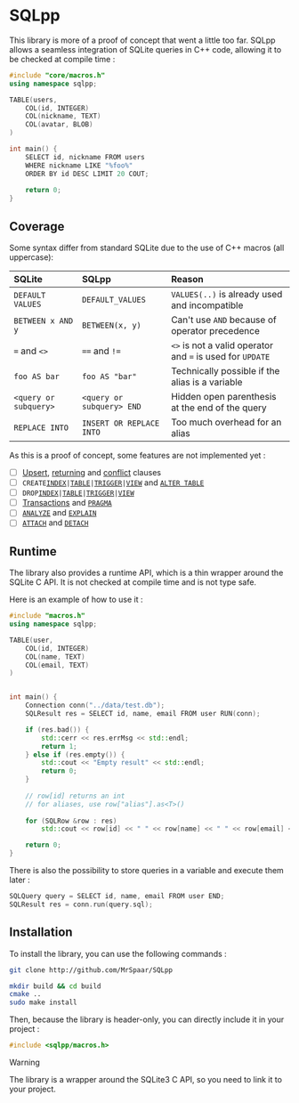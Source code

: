# SQLpp

This library is more of a proof of concept that went a little too far.
SQLpp allows a seamless integration of SQLite queries in C++ code, allowing it to be checked at compile time :
```cpp
#include "core/macros.h"
using namespace sqlpp;

TABLE(users,
    COL(id, INTEGER)
    COL(nickname, TEXT)
    COL(avatar, BLOB)
)

int main() {
    SELECT id, nickname FROM users
    WHERE nickname LIKE "%foo%"
    ORDER BY id DESC LIMIT 20 COUT;
    
    return 0;
}
```

## Coverage

Some syntax differ from standard SQLite due to the use of C++ macros (all uppercase):

| SQLite                | SQLpp                     | Reason                                                    |
|:----------------------|:--------------------------|:----------------------------------------------------------|
| `DEFAULT VALUES`      | `DEFAULT_VALUES`          | `VALUES(..)` is already used and incompatible             |
| `BETWEEN x AND y`     | `BETWEEN(x, y)`           | Can't use `AND` because of operator precedence            |
| `=` and `<>`          | `==` and `!=`             | `<>` is not a valid operator and `=` is used for `UPDATE` |
| `foo AS bar`          | `foo AS "bar"`            | Technically possible if the alias is a variable           |
| `<query or subquery>` | `<query or subquery> END` | Hidden open parenthesis at the end of the query           |
| `REPLACE INTO`        | `INSERT OR REPLACE INTO`  | Too much overhead for an alias                            |

As this is a proof of concept, some features are not implemented yet :
- [ ] [Upsert](https://www.sqlite.org/syntax/upsert-clause.html), [returning](https://www.sqlite.org/syntax/returning-clause.html) and [conflict](https://www.sqlite.org/syntax/conflict-clause.html) clauses
- [ ] `CREATE`[`INDEX`](https://www.sqlite.org/lang_createindex.html)`|`[`TABLE`](https://www.sqlite.org/lang_createtable.html)`|`[`TRIGGER`](https://www.sqlite.org/lang_createtrigger.html)`|`[`VIEW`](https://www.sqlite.org/lang_createview.html) and [`ALTER TABLE`](https://www.sqlite.org/lang_altertable.html)
- [ ] `DROP`[`INDEX`](https://www.sqlite.org/lang_dropindex.html)`|`[`TABLE`](https://www.sqlite.org/lang_droptable.html)`|`[`TRIGGER`](https://www.sqlite.org/lang_droptrigger.html)`|`[`VIEW`](https://www.sqlite.org/lang_dropview.html)
- [ ] [Transactions](https://www.sqlite.org/lang_transaction.html) and [`PRAGMA`](https://www.sqlite.org/pragma.html)
- [ ] [`ANALYZE`](https://www.sqlite.org/lang_analyze.html) and [`EXPLAIN`](https://www.sqlite.org/eqp.html)
- [ ] [`ATTACH`](https://www.sqlite.org/lang_attach.html) and [`DETACH`](https://www.sqlite.org/lang_detach.html)

## Runtime

The library also provides a runtime API, which is a thin wrapper around the SQLite C API.
It is not checked at compile time and is not type safe.

Here is an example of how to use it :
```cpp
#include "macros.h"
using namespace sqlpp;

TABLE(user,
    COL(id, INTEGER)
    COL(name, TEXT)
    COL(email, TEXT)
)


int main() {
    Connection conn("../data/test.db");
    SQLResult res = SELECT id, name, email FROM user RUN(conn);

    if (res.bad()) {
        std::cerr << res.errMsg << std::endl;
        return 1;
    } else if (res.empty()) {
        std::cout << "Empty result" << std::endl;
        return 0;
    }
    
    // row[id] returns an int
    // for aliases, use row["alias"].as<T>()
    
    for (SQLRow &row : res)
        std::cout << row[id] << " " << row[name] << " " << row[email] << std::endl;

    return 0;
}
```

There is also the possibility to store queries in a variable and execute them later :
```cpp
SQLQuery query = SELECT id, name, email FROM user END;
SQLResult res = conn.run(query.sql);
```

## Installation

To install the library, you can use the following commands :
```bash
git clone http://github.com/MrSpaar/SQLpp

mkdir build && cd build
cmake ..
sudo make install
```

Then, because the library is header-only, you can directly include it in your project :
```cpp
#include <sqlpp/macros.h>
```

> [!WARNING]
> The library is a wrapper around the SQLite3 C API, so you need to link it to your project.
